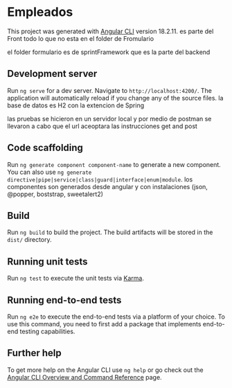 # Empleados

This project was generated with [Angular CLI](https://github.com/angular/angular-cli) version 18.2.11.
es parte del Front todo lo que no esta en el folder de Fromulario

el folder formulario es de sprintFramework que es la parte del backend

## Development server

Run `ng serve` for a dev server. Navigate to `http://localhost:4200/`. The application will automatically reload if you change any of the source files.
la base de datos es H2 con la extencion de Spring

las pruebas se hicieron en un servidor local y por medio de postman se llevaron a cabo que el url aceoptara las instrucciones get and post

## Code scaffolding

Run `ng generate component component-name` to generate a new component. You can also use `ng generate directive|pipe|service|class|guard|interface|enum|module`.
los componentes son generados desde angular y con instalaciones (json, @popper, boststrap, sweetalert2)

## Build

Run `ng build` to build the project. The build artifacts will be stored in the `dist/` directory.

## Running unit tests

Run `ng test` to execute the unit tests via [Karma](https://karma-runner.github.io).

## Running end-to-end tests

Run `ng e2e` to execute the end-to-end tests via a platform of your choice. To use this command, you need to first add a package that implements end-to-end testing capabilities.

## Further help

To get more help on the Angular CLI use `ng help` or go check out the [Angular CLI Overview and Command Reference](https://angular.dev/tools/cli) page.
